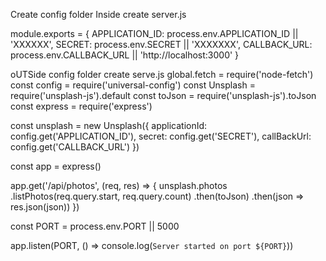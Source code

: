 Create config folder
Inside create server.js

module.exports = {
    APPLICATION_ID: process.env.APPLICATION_ID || 'XXXXXX',
    SECRET: process.env.SECRET || 'XXXXXXX',
    CALLBACK_URL: process.env.CALLBACK_URL || 'http://localhost:3000'
}



oUTSide config folder create serve.js
global.fetch = require('node-fetch')
const config = require('universal-config')
const Unsplash = require('unsplash-js').default
const toJson = require('unsplash-js').toJson
const express = require('express')

const unsplash = new Unsplash({
    applicationId: config.get('APPLICATION_ID'),
    secret: config.get('SECRET'),
    callBackUrl: config.get('CALLBACK_URL')
})

const app = express()

app.get('/api/photos', (req, res) => {
    unsplash.photos
        .listPhotos(req.query.start, req.query.count)
        .then(toJson)
        .then(json => res.json(json))
})

const PORT = process.env.PORT || 5000

app.listen(PORT, () => console.log(`Server started on port ${PORT}`))
